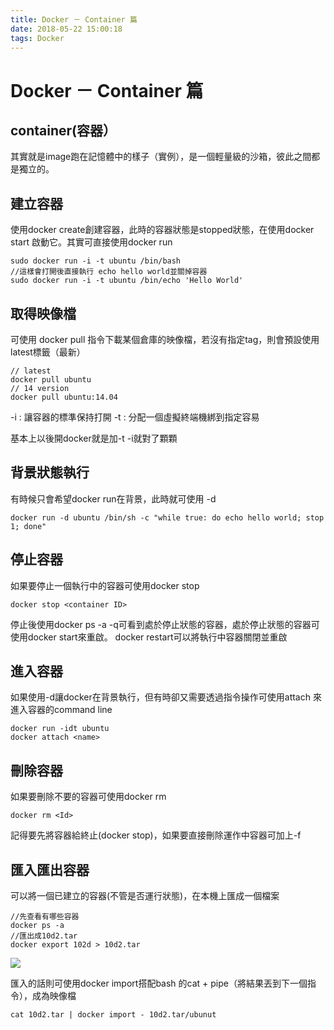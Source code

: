 ```yaml
---
title: Docker － Container 篇
date: 2018-05-22 15:00:18
tags: Docker
---
```

# Docker － Container 篇

## container(容器）

其實就是image跑在記憶體中的樣子（實例），是一個輕量級的沙箱，彼此之間都是獨立的。

## 建立容器

使用docker create創建容器，此時的容器狀態是stopped狀態，在使用docker start 啟動它。其實可直接使用docker run

```shell=
sudo docker run -i -t ubuntu /bin/bash
//這樣會打開後直接執行 echo hello world並關掉容器
sudo docker run -i -t ubuntu /bin/echo 'Hello World'
```

## 取得映像檔
可使用 docker pull 指令下載某個倉庫的映像檔，若沒有指定tag，則會預設使用 latest標籤（最新）

```shell=
// latest
docker pull ubuntu
// 14 version
docker pull ubuntu:14.04
```
-i : 讓容器的標準保持打開
-t : 分配一個虛擬終端機綁到指定容易

基本上以後開docker就是加-t -i就對了顆顆

## 背景狀態執行

有時候只會希望docker run在背景，此時就可使用 -d

```shell=
docker run -d ubuntu /bin/sh -c "while true: do echo hello world; stop 1; done"
```

## 停止容器

如果要停止一個執行中的容器可使用docker stop

```shell=
docker stop <container ID>
```

停止後使用docker ps -a -q可看到處於停止狀態的容器，處於停止狀態的容器可使用docker start來重啟。
docker restart可以將執行中容器關閉並重啟

## 進入容器

如果使用-d讓docker在背景執行，但有時卻又需要透過指令操作可使用attach 來進入容器的command line

```shell=
docker run -idt ubuntu
docker attach <name>
```

## 刪除容器

如果要刪除不要的容器可使用docker rm

```shell=
docker rm <Id>
```

記得要先將容器給終止(docker stop)，如果要直接刪除運作中容器可加上-f

## 匯入匯出容器

可以將一個已建立的容器(不管是否運行狀態)，在本機上匯成一個檔案

```shell=
//先查看有哪些容器
docker ps -a
//匯出成10d2.tar
docker export 102d > 10d2.tar
```

![](https://i.imgur.com/gnEWnk4.png)

匯入的話則可使用docker import搭配bash 的cat + pipe（將結果丟到下一個指令），成為映像檔

```shell=
cat 10d2.tar | docker import - 10d2.tar/ubunut
```
